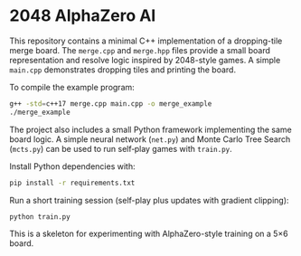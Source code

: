 # 2048 AlphaZero AI

This repository contains a minimal C++ implementation of a dropping-tile merge board. The `merge.cpp` and `merge.hpp` files provide a small board representation and resolve logic inspired by 2048-style games. A simple `main.cpp` demonstrates dropping tiles and printing the board.

To compile the example program:

```bash
g++ -std=c++17 merge.cpp main.cpp -o merge_example
./merge_example
```

The project also includes a small Python framework implementing the same board logic. A simple neural network (`net.py`) and Monte Carlo Tree Search (`mcts.py`) can be used to run self‑play games with `train.py`.

Install Python dependencies with:

```bash
pip install -r requirements.txt
```

Run a short training session (self-play plus updates with gradient clipping):

```bash
python train.py
```

This is a skeleton for experimenting with AlphaZero-style training on a 5×6 board.
